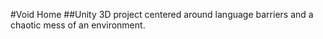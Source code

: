 #Void Home
##Unity 3D project centered around language barriers and a chaotic mess of an environment.
